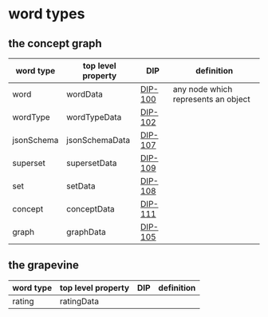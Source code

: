 # word types

## the concept graph

| word type | top level property | DIP | definition |
| ----- | ----- | ----- | ----- |
| word | wordData | [DIP-100](conceptGraph/100.md) | any node which represents an object |
| wordType | wordTypeData | [DIP-102](conceptGraph/102.md) | |
| jsonSchema | jsonSchemaData | [DIP-107](conceptGraph/107.md) | |
| superset | supersetData | [DIP-109](conceptGraph/109.md) | |
| set | setData | [DIP-108](conceptGraph/108.md) | |
| concept | conceptData | [DIP-111](conceptGraph/111.md) | |
| graph | graphData | [DIP-105](conceptGraph/105.md) | |

## the grapevine

| word type | top level property | DIP | definition |
| ----- | ----- | ----- | ----- |
| rating | ratingData |  |  |

